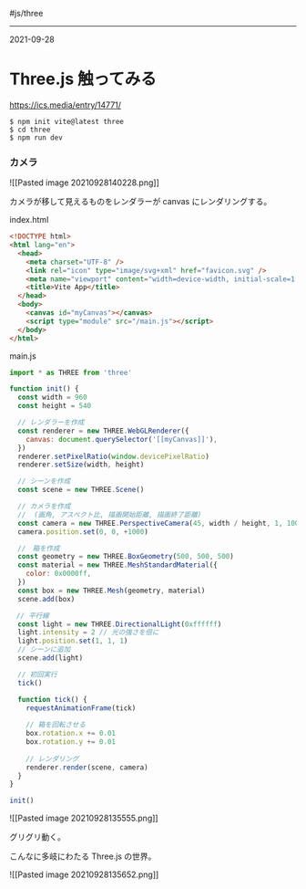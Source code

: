#js/three 

---
2021-09-28

# Three.js 触ってみる

https://ics.media/entry/14771/

```shell
$ npm init vite@latest three
$ cd three
$ npm run dev
```

### カメラ
![[Pasted image 20210928140228.png]]

カメラが移して見えるものをレンダラーが canvas にレンダリングする。


index.html

```html
<!DOCTYPE html>
<html lang="en">
  <head>
    <meta charset="UTF-8" />
    <link rel="icon" type="image/svg+xml" href="favicon.svg" />
    <meta name="viewport" content="width=device-width, initial-scale=1.0" />
    <title>Vite App</title>
  </head>
  <body>
    <canvas id="myCanvas"></canvas>
    <script type="module" src="/main.js"></script>
  </body>
</html>
```

main.js
```js
import * as THREE from 'three'

function init() {
  const width = 960
  const height = 540

  // レンダラーを作成
  const renderer = new THREE.WebGLRenderer({
    canvas: document.querySelector('[[myCanvas]]'),
  })
  renderer.setPixelRatio(window.devicePixelRatio)
  renderer.setSize(width, height)

  // シーンを作成	
  const scene = new THREE.Scene()

  // カメラを作成
  //  (画角, アスペクト比, 描画開始距離, 描画終了距離)
  const camera = new THREE.PerspectiveCamera(45, width / height, 1, 10000)
  camera.position.set(0, 0, +1000)

  //　箱を作成
  const geometry = new THREE.BoxGeometry(500, 500, 500)
  const material = new THREE.MeshStandardMaterial({
    color: 0x0000ff,
  })
  const box = new THREE.Mesh(geometry, material)
  scene.add(box)

　// 平行線
  const light = new THREE.DirectionalLight(0xffffff)
  light.intensity = 2 // 光の強さを倍に
  light.position.set(1, 1, 1)
  // シーンに追加
  scene.add(light)

  // 初回実行
  tick()

  function tick() {
    requestAnimationFrame(tick)
	 
    // 箱を回転させる
    box.rotation.x += 0.01
    box.rotation.y += 0.01
	  
    // レンダリング
    renderer.render(scene, camera)
  }
}

init()
```

![[Pasted image 20210928135555.png]]

グリグリ動く。

こんなに多岐にわたる Three.js の世界。

![[Pasted image 20210928135652.png]]

